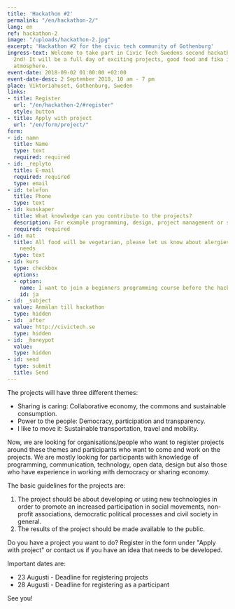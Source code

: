 ```yaml
---
title: 'Hackathon #2'
permalink: "/en/hackathon-2/"
lang: en
ref: hackathon-2
image: "/uploads/hackathon-2.jpg"
excerpt: 'Hackathon #2 for the civic tech community of Gothenburg'
ingress-text: Welcome to take part in Civic Tech Swedens second hackathon September
  2nd! It will be a full day of exciting projects, good food and fika in a friendly
  atmosphere.
event-date: 2018-09-02 01:00:00 +02:00
event-date-desc: 2 September 2018, 10 am - 7 pm
place: Viktoriahuset, Gothenburg, Sweden
links:
- title: Register
  url: "/en/hackathon-2/#register"
  style: button
- title: Apply with project
  url: "/en/form/project/"
form:
- id: namn
  title: Name
  type: text
  required: required
- id: _replyto
  title: E-mail
  required: required
  type: email
- id: telefon
  title: Phone
  type: text
- id: kunskaper
  title: What knowledge can you contribute to the projects?
  description: For example programming, design, project management or something else?
  required: required
- id: mat
  title: All food will be vegetarian, please let us know about alergies or other specific
    needs
  type: text
- id: kurs
  type: checkbox
  options:
  - option: 
    name: I want to join a beginners programming course before the hackathon
    id: ja
- id: _subject
  value: Anmälan till hackathon
  type: hidden
- id: _after
  value: http://civictech.se
  type: hidden
- id: _honeypot
  value: 
  type: hidden
- id: send
  type: submit
  title: Send
---
```


The projects will have three different themes:

* Sharing is caring: Collaborative economy, the commons and sustainable consumption.
* Power to the people: Democracy, participation and transparency.
* I like to move it: Sustainable transportation, travel and mobility.

Now, we are looking for organisations/people who want to register projects around these themes and participants who want to come and work on the projects. We are mostly looking for participants with knowledge of programming, communication, technology, open data, design but also those who have experience in working with democracy or sharing economy.

The basic guidelines for the projects are:

1. The project should be about developing or using new technologies in order to promote an increased participation in social movements, non-profit associations, democratic political processes and civil society in general.
2. The results of the project should be made available to the public.

Do you have a project you want to do? Register in the form under "Apply with project" or contact us if you have an idea that needs to be developed. 

Important dates are:

* 23 Augusti - Deadline for registering projects
* 28 Augusti - Deadline for registering as a participant

See you!